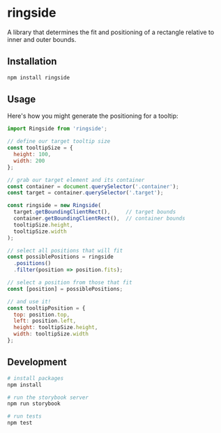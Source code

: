 # ringside

A library that determines the fit and positioning of a rectangle relative to inner and outer bounds.

## Installation

```bash
npm install ringside
```

## Usage

Here's how you might generate the positioning for a tooltip:

```jsx
import Ringside from 'ringside';

// define our target tooltip size
const tooltipSize = {
  height: 100,
  width: 200
};

// grab our target element and its container
const container = document.querySelector('.container');
const target = container.querySelector('.target');

const ringside = new Ringside(
  target.getBoundingClientRect(),     // target bounds
  container.getBoundingClientRect(),  // container bounds
  tooltipSize.height,
  tooltipSize.width
);

// select all positions that will fit
const possiblePositions = ringside
  .positions()
  .filter(position => position.fits);

// select a position from those that fit
const [position] = possiblePositions;

// and use it!
const tooltipPosition = {
  top: position.top,
  left: position.left,
  height: tooltipSize.height,
  width: tooltipSize.width
};
```

## Development

```bash
# install packages
npm install

# run the storybook server
npm run storybook

# run tests
npm test
```
